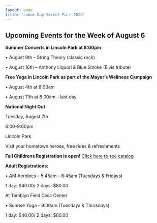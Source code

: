 ```yaml
---
layout: page
title: 'Labor Day Street Fair 2018'
---
```

 
## Upcoming Events for the Week of August 6 


**Summer Concerts in Lincoln Park at 8:00pm**

•  August 9th – String Theory (classic rock)

•  August 16th – Anthony Liquori & Blue Smoke (Elvis tribute)

 

**Free Yoga in Lincoln Park as part of the Mayor’s Wellness Campaign**

•  August 4th at 8:00am

• August 11th at 8:00am – last day

 

**National Night Out**

Tuesday, August 7th

6:00-9:00pm

Lincoln Park

Visit your hometown heroes, free rides & refreshments

 

**Fall Childrens Registration is open!** [Click here to see catalog](/recreation/sports-and-activities/childrens-catalog/)

 

**Adult Registrations:**

 
• AM Aerobics – 5:45am – 6:45am (Tuesdays & Fridays)

1 day: $40.00/ 2 days: $80.00

At Tamblyn Field Civic Center
 
 

• Sunrise Yoga - 9:00am (Tuesdays & Thursdays)

1 day: $40.00/ 2 days: $80.00
